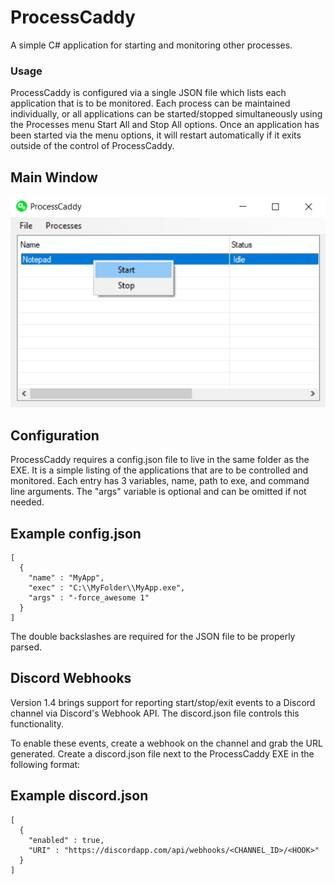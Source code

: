 # ProcessCaddy
A simple C# application for starting and monitoring other processes.

### Usage
ProcessCaddy is configured via a single JSON file which lists each application that is to be monitored. Each process can be maintained individually, or all applications can be started/stopped simultaneously using the Processes menu Start All and Stop All options. Once an application has been started via the menu options, it will restart automatically if it exits outside of the control of ProcessCaddy.

## Main Window
![image](ProcessCaddy/img/main_dialog.png)

## Configuration
ProcessCaddy requires a config.json file to live in the same folder as the EXE. It is a simple listing of the applications that are to be controlled and monitored. Each entry has 3 variables, name, path to exe, and command line arguments. The "args" variable is optional and can be omitted if not needed.

## Example config.json
```
[
  {
    "name" : "MyApp",
    "exec" : "C:\\MyFolder\\MyApp.exe",
    "args" : "-force_awesome 1"
  }
]
```

The double backslashes are required for the JSON file to be properly parsed.

## Discord Webhooks
Version 1.4 brings support for reporting start/stop/exit events to a Discord channel via Discord's Webhook API. 
The discord.json file controls this functionality.

To enable these events, create a webhook on the channel and grab the URL generated. Create a discord.json file next to the ProcessCaddy EXE in the following format:

## Example discord.json
```
[
  {
    "enabled" : true,
    "URI" : "https://discordapp.com/api/webhooks/<CHANNEL_ID>/<HOOK>"
  }
]
```
